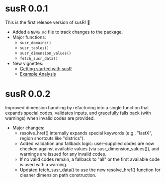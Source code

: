# susR 0.0.1

This is the first release version of susR! 🎉

- Added a `NEWS.md` file to track changes to the package.
- Major functions:
    - `susr_domains()`
    - `susr_tables()`
    - `susr_dimension_values()`
    - `fetch_susr_data()`
- New vignettes:
    - [Getting started with susR](https://arnold-kakas.github.io/susR/articles/getting_started.html)
    - [Example Analysis](https://arnold-kakas.github.io/susR/articles/example_analysis.html)

# susR 0.0.2

Improved dimension handling by refactoring into a single function that expands special codes, validates inputs, and gracefully falls back (with warnings) when invalid codes are provided.

- Major changes:
    - resolve_href() internally expands special keywords (e.g., "lastX", region shortcuts like "districs").
    - Added validation and fallback logic: user-supplied codes are now checked against available values (via susr_dimension_values()), and warnings are issued for any invalid codes.
    - If no valid codes remain, a fallback to "all" or the first available code is used with a warning.
    - Updated fetch_susr_data() to use the new resolve_href() function for cleaner dimension path construction.
